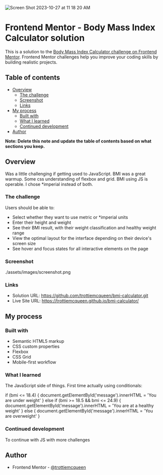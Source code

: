 ![Screen Shot 2023-10-27 at 11 18 20 AM](https://github.com/trottiemcqueen/bmi-calculator/assets/123763473/c5d5652f-a403-469e-a8b1-8b7da37f502b)






# Frontend Mentor - Body Mass Index Calculator solution

This is a solution to the [Body Mass Index Calculator challenge on Frontend Mentor](https://www.frontendmentor.io/challenges/body-mass-index-calculator-brrBkfSz1T). Frontend Mentor challenges help you improve your coding skills by building realistic projects. 

## Table of contents

- [Overview](#overview)
  - [The challenge](#the-challenge)
  - [Screenshot](#screenshot)
  - [Links](#links)
- [My process](#my-process)
  - [Built with](#built-with)
  - [What I learned](#what-i-learned)
  - [Continued development](#continued-development)
- [Author](#author)


**Note: Delete this note and update the table of contents based on what sections you keep.**

## Overview

  Was a little challenging if getting used to JavaScript. BMI was a great warmup. Some css understanding of
  flexbox and grid. BMI using JS is operable. I chose *imperial instead of both.

### The challenge

Users should be able to:

- Select whether they want to use metric or *imperial units
- Enter their height and weight
- See their BMI result, with their weight classification and healthy weight range
- View the optimal layout for the interface depending on their device's screen size
- See hover and focus states for all interactive elements on the page

### Screenshot

./assets/images/screenshot.png



### Links

- Solution URL: https://github.com/trottiemcqueen/bmi-calculator.git
- Live Site URL: https://trottiemcqueen.github.io/bmi-calculator/

## My process

### Built with

- Semantic HTML5 markup
- CSS custom properties
- Flexbox
- CSS Grid
- Mobile-first workflow


### What I learned

The JavaScript side of things. First time actually using conditionals:

if (bmi <= 18.4) {
    document.getElementById('message').innerHTML = 'You are under weight'
  } else if (bmi >= 18.5 && bmi <= 24.9) {
    document.getElementById('message').innerHTML = 'You are at a healthy weight'
  } else {
    document.getElementById('message').innerHTML = 'You are overweight'
  }



### Continued development

To continue with JS with more challenges


## Author

- Frontend Mentor - [@trottiemcqueen](https://www.frontendmentor.io/profile/trottiemcqueen)


